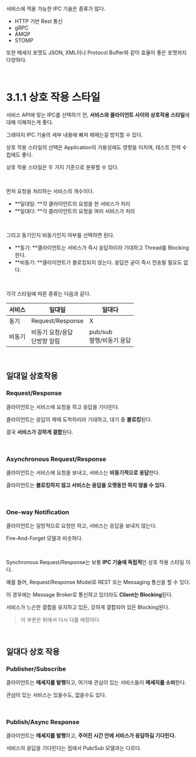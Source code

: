 서비스에 적용 가능한 IPC 기술은 종류가 많다.

- HTTP 기반 Rest 통신
- gRPC
- AMQP
- STOMP

또한 메세지 포맷도 JSON, XML이나 Protocol Buffer와 같이 효율이 좋은 포맷까지 다양하다.

<br>

# 3.1.1 상호 작용 스타일

서비스 API에 맞는 IPC를 선택하기 전, **서비스와 클라이언트 사이의 상호작용 스타일**에 대해 이해하는게 좋다.

그래야지 IPC 기술의 세부 내용에 빠져 헤매는걸 방지할 수 있다.

상호 작용 스타일의 선택은 Application의 가용성에도 영향을 미치며, 테스트 전략 수립에도 좋다.

상호 작용 스타일은 두 가지 기준으로 분류할 수 있다.

<br>

먼저 요청을 처리하는 서비스의 개수이다.

- **일대일: **각 클라이언트의 요청을 한 서비스가 처리
- **일대다: **각 클라이언트의 요청을 여러 서비스가 처리

<br>

그리고 동기인지 비동기인지 여부를 선택하면 된다.

- **동기: **클라이언트는 서비스가 즉시 응답하리라 기대하고 Thread를 Blocking한다.
- **비동기: **클라이언트가 블로킹되지 않는다. 응답은 굳이 즉시 전송될 필요도 없다.

<br>

각각 스타일에 따른 종류는 다음과 같다.

| 서비스 | 일대일                            | 일대다                        |
| ------ | --------------------------------- | ----------------------------- |
| 동기   | Request/Response                  | X                             |
| 비동기 | 비동기 요청/응답<br />단방향 알림 | pub/sub<br />발행/비동기 응답 |

<br>

## 일대일 상호작용

### Request/Response

클라이언트는 서비스에 요청을 하고 응답을 기다린다.

클라이언트는 응답이 제때 도착하리라 기대하고, 대기 중 **블로킹**된다.

결국 **서비스가 강하게 결합**된다.

<br>

### Asynchronous Request/Response

클라이언트는 서비스에 요청을 보내고, 서비스는 **비동기적으로 응답**한다.

클라이언트는 **블로킹하지 않고 서비스는 응답을 오랫동안 하지 않을 수 있다.**

<br>

### One-way Notification

클라이언트는 일방적으로 요청만 하고, 서비스는 응답을 보내지 않는다.

Fire-And-Forget 모델과 비슷하다.

<br>

Synchronous Request/Response는 보통 **IPC 기술에 독립적**인 상호 작용 스타일 이다.

예를 들어, Request/Response Model로 REST 또는 Messaging 통신을 할 수 있다.

이 경우에는 Message Broker로 통신하고 있더라도 **Client는 Blocking**된다.

서비스가 느슨한 결합을 유지하고 있든, 강하게 결합되어 있든 Blocking된다.

> 이 부분은 뒤에서 다시 다룰 에정이다.

<br>

## 일대다 상호 작용

### Publisher/Subscribe

클라이언트는 **메세지를 발행**하고, 여기에 관심이 있는 서비스들이 **메세지를 소비**한다.

관심이 있는 서비스는 있을수도, 없을수도 있다.

<br>

### Publish/Async Response

클라이언트는 **메세지를 발행**하고, **주어진 시간 안에 서비스가 응답하길 기다린다.**

서비스의 응답을 기다린다는 점에서 Pub/Sub 모델과는 다르다.

